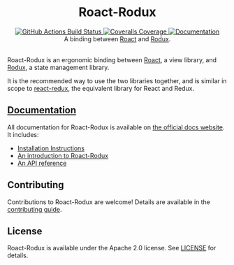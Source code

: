 <h1 align="center">Roact-Rodux</h1>
<div align="center">
	<a href="https://github.com/Roblox/roact-rodux/actions">
		<img src="https://github.com/Roblox/roact-rodux/workflows/CI/badge.svg" alt="GitHub Actions Build Status" />
	</a>
	<a href="https://coveralls.io/github/Roblox/roact-rodux?branch=master">
		<img src="https://coveralls.io/repos/github/Roblox/roact-rodux/badge.svg?branch=master" alt="Coveralls Coverage" />
	</a>
	<a href="http://roblox.github.io/roact-rodux/">
		<img src="https://img.shields.io/badge/docs-website-green.svg" alt="Documentation" />
	</a>
</div>

<div align="center">
	A binding between <a href="https://github.com/Roblox/roact">Roact</a> and <a href="https://github.com/Roblox/rodux">Rodux</a>.
</div>

<div>&nbsp;</div>

Roact-Rodux is an ergonomic binding between [Roact](https://github.com/Roblox/roact), a view library, and [Rodux](https://github.com/Roblox/rodux), a state management library.

It is the recommended way to use the two libraries together, and is similar in scope to [react-redux](https://github.com/reduxjs/react-redux), the equivalent library for React and Redux.

## [Documentation](http://roblox.github.io/roact-rodux/)
All documentation for Roact-Rodux is available on [the official docs website](http://roblox.github.io/roact-rodux). It includes:

* [Installation Instructions](https://roblox.github.io/roact-rodux/guide/installation/)
* [An introduction to Roact-Rodux](https://roblox.github.io/roact-rodux/guide/usage/)
* [An API reference](https://roblox.github.io/roact-rodux/api-reference/)

## Contributing
Contributions to Roact-Rodux are welcome! Details are available in the [contributing guide](CONTRIBUTING.md).

## License
Roact-Rodux is available under the Apache 2.0 license. See [LICENSE](LICENSE) for details.
